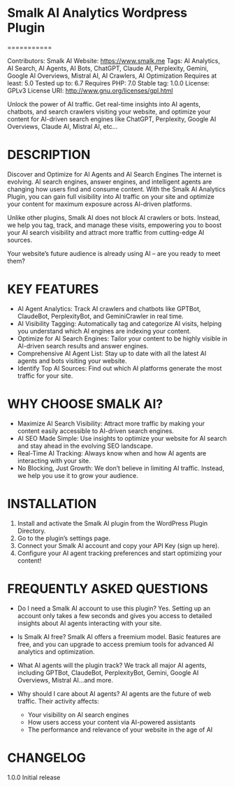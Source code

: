 # Smalk AI Analytics Wordpress Plugin
===========

Contributors: Smalk AI
Website: https://www.smalk.me
Tags: AI Analytics, AI Search, AI Agents, AI Bots, ChatGPT, Claude AI, Perplexity, Gemini, Google AI Overviews, Mistral AI, AI Crawlers, AI Optimization
Requires at least: 5.0
Tested up to: 6.7
Requires PHP: 7.0
Stable tag: 1.0.0
License: GPLv3
License URI: http://www.gnu.org/licenses/gpl.html

Unlock the power of AI traffic. Get real-time insights into AI agents, chatbots, and search crawlers visiting your website, and optimize your content for AI-driven search engines like ChatGPT, Perplexity, Google AI Overviews, Claude AI, Mistral AI, etc…

DESCRIPTION
===========
Discover and Optimize for AI Agents and AI Search Engines
The internet is evolving. AI search engines, answer engines, and intelligent agents are changing how users find and consume content. With the Smalk AI Analytics Plugin, you can gain full visibility into AI traffic on your site and optimize your content for maximum exposure across AI-driven platforms.

Unlike other plugins, Smalk AI does not block AI crawlers or bots. Instead, we help you tag, track, and manage these visits, empowering you to boost your AI search visibility and attract more traffic from cutting-edge AI sources.

Your website’s future audience is already using AI – are you ready to meet them?

KEY FEATURES
============
- AI Agent Analytics: Track AI crawlers and chatbots like GPTBot, ClaudeBot, PerplexityBot, and GeminiCrawler in real time.
- AI Visibility Tagging: Automatically tag and categorize AI visits, helping you understand which AI engines are indexing your content.
- Optimize for AI Search Engines: Tailor your content to be highly visible in AI-driven search results and answer engines.
- Comprehensive AI Agent List: Stay up to date with all the latest AI agents and bots visiting your website.
- Identify Top AI Sources: Find out which AI platforms generate the most traffic for your site.

WHY CHOOSE SMALK AI?
====================
- Maximize AI Search Visibility: Attract more traffic by making your content easily accessible to AI-driven search engines.
- AI SEO Made Simple: Use insights to optimize your website for AI search and stay ahead in the evolving SEO landscape.
- Real-Time AI Tracking: Always know when and how AI agents are interacting with your site.
- No Blocking, Just Growth: We don’t believe in limiting AI traffic. Instead, we help you use it to grow your audience.

INSTALLATION
============
1. Install and activate the Smalk AI plugin from the WordPress Plugin Directory.
2. Go to the plugin’s settings page.
3. Connect your Smalk AI account and copy your API Key (sign up here).
4. Configure your AI agent tracking preferences and start optimizing your content!

FREQUENTLY ASKED QUESTIONS
==========================
- Do I need a Smalk AI account to use this plugin?
  Yes. Setting up an account only takes a few seconds and gives you access to detailed insights about AI agents interacting with your site.

- Is Smalk AI free?
  Smalk AI offers a freemium model. Basic features are free, and you can upgrade to access premium tools for advanced AI analytics and optimization.

- What AI agents will the plugin track?
  We track all major AI agents, including GPTBot, ClaudeBot, PerplexityBot, Gemini, Google AI Overviews, Mistral AI…and more.

- Why should I care about AI agents?
  AI agents are the future of web traffic. Their activity affects:
  - Your visibility on AI search engines
  - How users access your content via AI-powered assistants
  - The performance and relevance of your website in the age of AI

CHANGELOG
=========
1.0.0
Initial release

